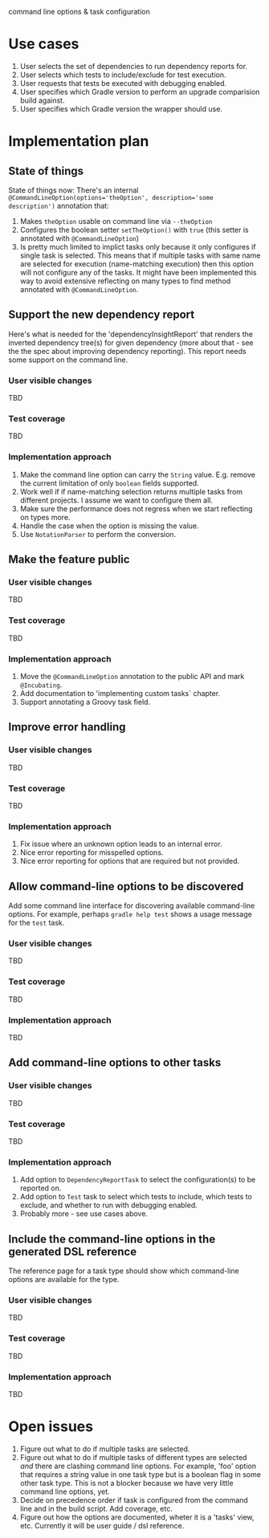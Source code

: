 command line options & task configuration

# Use cases

1. User selects the set of dependencies to run dependency reports for.
2. User selects which tests to include/exclude for test execution.
3. User requests that tests be executed with debugging enabled.
4. User specifies which Gradle version to perform an upgrade comparision build against.
5. User specifies which Gradle version the wrapper should use.

# Implementation plan

## State of things

State of things now: There's an internal `@CommandLineOption(options='theOption', description='some description')` annotation that:

1. Makes `theOption` usable on command line via `--theOption`
2. Configures the boolean setter `setTheOption()` with `true` (this setter is annotated with `@CommandLineOption`)
3. Is pretty much limited to implict tasks only because it only configures if single task is selected.
This means that if multiple tasks with same name are selected for execution (name-matching execution) then this option will not configure any of the tasks.
It might have been implemented this way to avoid extensive reflecting on many types to find method annotated with `@CommandLineOption`.

## Support the new dependency report

Here's what is needed for the 'dependencyInsightReport' that renders the inverted dependency tree(s) for given dependency (more about that - see the the spec about improving dependency reporting).
This report needs some support on the command line.

### User visible changes

TBD

### Test coverage

TBD

### Implementation approach

1. Make the command line option can carry the `String` value. E.g. remove the current limitation of only `boolean` fields supported.
2. Work well if if name-matching selection returns multiple tasks from different projects. I assume we want to configure them all.
3. Make sure the performance does not regress when we start reflecting on types more.
4. Handle the case when the option is missing the value.
5. Use `NotationParser` to perform the conversion.

## Make the feature public

### User visible changes

TBD

### Test coverage

TBD

### Implementation approach

1. Move the `@CommandLineOption` annotation to the public API and mark `@Incubating`.
2. Add documentation to 'implementing custom tasks` chapter.
3. Support annotating a Groovy task field.

## Improve error handling

### User visible changes

TBD

### Test coverage

TBD

### Implementation approach

1. Fix issue where an unknown option leads to an internal error.
2. Nice error reporting for misspelled options.
3. Nice error reporting for options that are required but not provided.

## Allow command-line options to be discovered

Add some command line interface for discovering available command-line options. For example, perhaps `gradle help test` shows a usage message for the `test` task.

### User visible changes

TBD

### Test coverage

TBD

### Implementation approach

TBD

## Add command-line options to other tasks

### User visible changes

TBD

### Test coverage

TBD

### Implementation approach

1. Add option to `DependencyReportTask` to select the configuration(s) to be reported on.
2. Add option to `Test` task to select which tests to include, which tests to exclude, and whether to run with debugging enabled.
3. Probably more - see use cases above.

## Include the command-line options in the generated DSL reference

The reference page for a task type should show which command-line options are available for the type.

### User visible changes

TBD

### Test coverage

TBD

### Implementation approach

TBD

# Open issues

1. Figure out what to do if multiple tasks are selected.
2. Figure out what to do if multiple tasks of different types are selected *and* there are clashing command line options.
For example, 'foo' option that requires a string value in one task type but is a boolean flag in some other task type.
This is not a blocker because we have very little command line options, yet.
3. Decide on precedence order if task is configured from the command line and in the build script. Add coverage, etc.
4. Figure out how the options are documented, wheter it is a 'tasks' view, etc. Currently it will be user guide / dsl reference.
